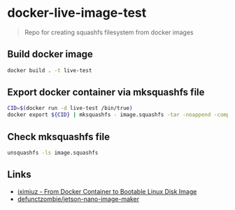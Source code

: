 # docker-live-image-test

> Repo for creating squashfs filesystem from docker images

## Build docker image

```sh
docker build . -t live-test
```

## Export docker container via mksquashfs file

```sh
CID=$(docker run -d live-test /bin/true)
docker export ${CID} | mksquashfs - image.squashfs -tar -noappend -comp xz -no-progress
```

## Check mksquashfs file

```sh
unsquashfs -ls image.squashfs
```

## Links

* [iximiuz - From Docker Container to Bootable Linux Disk Image](https://iximiuz.com/en/posts/from-docker-container-to-bootable-linux-disk-image/)
* [defunctzombie/jetson-nano-image-maker](https://github.com/defunctzombie/jetson-nano-image-maker)
